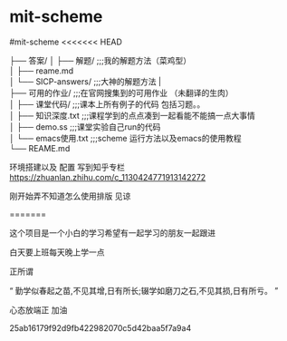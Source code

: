 # mit-scheme
#mit-scheme <<<<<<< HEAD

├── 答案/ 
│   ├── 解题/ ;;;我的解题方法（菜鸡型） </br>
│   ├── reame.md </br>
│   └── SICP-answers/ ;;;大神的解题方法 | </br>
├── 可用的作业/ ;;;在官网搜集到的可用作业 （未翻译的生肉） </br>
│   ├── 课堂代码/ ;;;课本上所有例子的代码 包括习题。。 </br>
│   ├── 知识深度.txt ;;;课程学到的点点凑到一起看能不能搞一点大事情 </br>
│   ├── demo.ss ;;;课堂实验自己run的代码 </br>
│   └── emacs使用.txt ;;;scheme 运行方法以及emacs的使用教程 </br>
└── REAME.md</br>


环境搭建以及 配置 写到知乎专栏 https://zhuanlan.zhihu.com/c_1130424771913142272 

刚开始弄不知道怎么使用排版 见谅



======= 

这个项目是一个小白的学习希望有一起学习的朋友一起跟进 

白天要上班每天晚上学一点 

正所谓

 “ 勤学似春起之苗,不见其增,日有所长;辍学如磨刀之石,不见其损,日有所亏。 ” 
 
 心态放端正 加油
 

25ab16179f92d9fb422982070c5d42baa5f7a9a4
